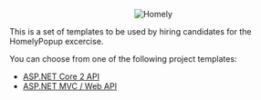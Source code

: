 <div>
    <p align="center">
    <img src="https://imgur.com/9E8hN79.png" alt="Homely" />
    </p>
</div>

This is a set of templates to be used by hiring candidates for the HomelyPopup excercise.

You can choose from one of the following project templates:
- [ASP.NET Core 2 API](HomelyPopup.AspNetCoreWeb)
- [ASP.NET MVC / Web API](HomelyPopup.AspNetWeb)
